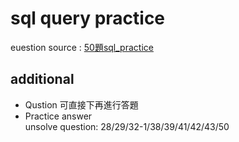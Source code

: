 # sql query practice
euestion source : [50題sql_practice](https://hackmd.io/@_7vFEnkKTve5g-aFhT8EvQ/Sy-H0QeWr "Title")

## additional 
* Qustion    可直接下再進行答題
* Practice answer  
unsolve question:   28/29/32-1/38/39/41/42/43/50

